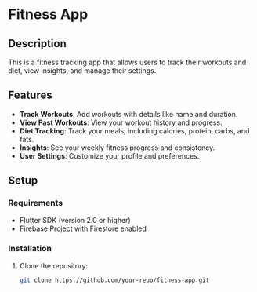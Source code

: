 # Fitness App

## Description
This is a fitness tracking app that allows users to track their workouts and diet, view insights, and manage their settings.

## Features
- **Track Workouts**: Add workouts with details like name and duration.
- **View Past Workouts**: View your workout history and progress.
- **Diet Tracking**: Track your meals, including calories, protein, carbs, and fats.
- **Insights**: See your weekly fitness progress and consistency.
- **User Settings**: Customize your profile and preferences.

## Setup

### Requirements
- Flutter SDK (version 2.0 or higher)
- Firebase Project with Firestore enabled

### Installation
1. Clone the repository:
   ```bash
   git clone https://github.com/your-repo/fitness-app.git
